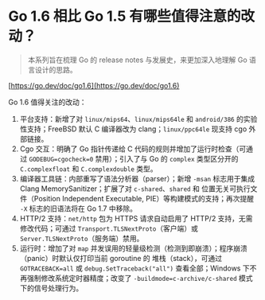 # Go 1.6 相比 Go 1.5 有哪些值得注意的改动？

> 本系列旨在梳理 Go 的 release notes 与发展史，来更加深入地理解 Go 语言设计的思路。

[https://go.dev/doc/go1.6](https://go.dev/doc/go1.6)

Go 1.6 值得关注的改动：

1.  平台支持：新增了对 `linux/mips64`、`linux/mips64le` 和 `android/386` 的实验性支持；FreeBSD 默认 C 编译器改为 clang；`linux/ppc64le` 现支持 cgo 外部链接。
2.  Cgo 交互：明确了 Go 指针传递给 C 代码的规则并增加了运行时检查（可通过 `GODEBUG=cgocheck=0` 禁用）；引入了与 Go 的 `complex` 类型区分开的 `C.complexfloat` 和 `C.complexdouble` 类型。
3.  编译器工具链：内部重写了语法分析器（parser）；新增 `-msan` 标志用于集成 Clang MemorySanitizer；扩展了对 `c-shared`、`shared` 和 位置无关可执行文件（Position Independent Executable, PIE）等构建模式的支持；再次提醒 `-X` 标志的旧语法将在 Go 1.7 中移除。
4.  HTTP/2 支持：`net/http` 包为 HTTPS 请求自动启用了 HTTP/2 支持，无需修改代码；可通过 `Transport.TLSNextProto`（客户端）或 `Server.TLSNextProto`（服务端）禁用。
5.  运行时：增加了对 `map` 并发误用的轻量级检测（检测到即崩溃）；程序崩溃（panic）时默认仅打印当前 goroutine 的 堆栈（stack），可通过 `GOTRACEBACK=all` 或 `debug.SetTraceback("all")` 查看全部；Windows 下不再强制修改系统定时器精度；改变了 `-buildmode=c-archive/c-shared` 模式下的信号处理行为。
